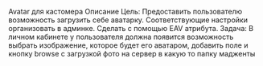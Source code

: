 Avatar для кастомера
Описание
Цель: Предоставить пользователю возможность загрузить себе аватарку. Соответствующие
настройки организовать в админке. Сделать с помощью EAV атрибута.
Задача: В личном кабинете у пользователя должна появится возможность выбрать
изображение, которое будет его аватаром, добавить поле и кнопку browse с загрузкой фото на
сервер в какую то папку мадженты

